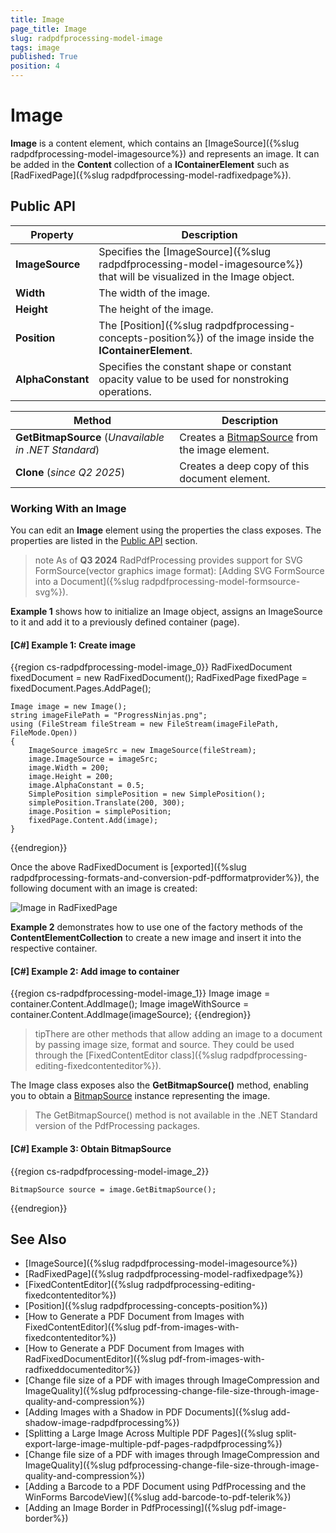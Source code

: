 ```yaml
---
title: Image
page_title: Image
slug: radpdfprocessing-model-image
tags: image
published: True
position: 4
---
```


# Image

**Image** is a content element, which contains an [ImageSource]({%slug radpdfprocessing-model-imagesource%}) and represents an image. It can be added in the **Content** collection of a **IContainerElement** such as [RadFixedPage]({%slug radpdfprocessing-model-radfixedpage%}). 

## Public API

| **Property**          | **Description**                                                                                 |
|-----------------------|-------------------------------------------------------------------------------------------------|
| **ImageSource**       | Specifies the [ImageSource]({%slug radpdfprocessing-model-imagesource%}) that will be visualized in the Image object. |
| **Width**             | The width of the image.                                                                     |
| **Height**            | The height of the image.                                                                    |
| **Position**          | The [Position]({%slug radpdfprocessing-concepts-position%}) of the image inside the **IContainerElement**. |
| **AlphaConstant**     | Specifies the constant shape or constant opacity value to be used for nonstroking operations.   |

| **Method**            | **Description**                                                                                 |
|-----------------------|-------------------------------------------------------------------------------------------------|
| **GetBitmapSource**  (_Unavailable in .NET Standard_) | Creates a [BitmapSource](https://docs.microsoft.com/en-us/dotnet/api/system.windows.media.imaging.bitmapsource) from the image element.|
| **Clone** (_since Q2 2025_)                | Creates a deep copy of this document element.                                                  |

### Working With an Image

You can edit an __Image__ element using the properties the class exposes. The properties are listed in the [Public API](#public-api) section.       

>note As of **Q3 2024** RadPdfProcessing provides support for SVG FormSource(vector graphics image format): [Adding SVG FormSource into a Document]({%slug radpdfprocessing-model-formsource-svg%}).
            
__Example 1__ shows how to initialize an Image object, assigns an ImageSource to it and add it to a previously defined container (page).
      
#### __[C#] Example 1: Create image__

{{region cs-radpdfprocessing-model-image_0}}
    RadFixedDocument fixedDocument = new RadFixedDocument();
    RadFixedPage fixedPage = fixedDocument.Pages.AddPage();

    Image image = new Image();
    string imageFilePath = "ProgressNinjas.png";
    using (FileStream fileStream = new FileStream(imageFilePath, FileMode.Open))
    {
        ImageSource imageSrc = new ImageSource(fileStream);
        image.ImageSource = imageSrc;
        image.Width = 200;
        image.Height = 200;
        image.AlphaConstant = 0.5;
        SimplePosition simplePosition = new SimplePosition();
        simplePosition.Translate(200, 300);
        image.Position = simplePosition;
        fixedPage.Content.Add(image);
    }
{{endregion}}

Once the above RadFixedDocument is [exported]({%slug radpdfprocessing-formats-and-conversion-pdf-pdfformatprovider%}), the following document with an image is created:

![Image in RadFixedPage](images/pdf-processing-image.png)    

__Example 2__ demonstrates how to use one of the factory methods of the __ContentElementCollection__ to create a new image and insert it into the respective container.     

#### __[C#] Example 2: Add image to container__

{{region cs-radpdfprocessing-model-image_1}}
	Image image = container.Content.AddImage();
	Image imageWithSource = container.Content.AddImage(imageSource);
{{endregion}}

>tipThere are other methods that allow adding an image to a document by passing image size, format and source. They could be used through the [FixedContentEditor class]({%slug radpdfprocessing-editing-fixedcontenteditor%}).     

The Image class exposes also the **GetBitmapSource()** method, enabling you to obtain a [BitmapSource](https://docs.microsoft.com/en-us/dotnet/api/system.windows.media.imaging.bitmapsource) instance representing the image.

>  The GetBitmapSource() method is not available in the .NET Standard version of the PdfProcessing packages.

#### __[C#] Example 3: Obtain BitmapSource__

{{region cs-radpdfprocessing-model-image_2}}

	BitmapSource source = image.GetBitmapSource();
{{endregion}}

## See Also
 
 * [ImageSource]({%slug radpdfprocessing-model-imagesource%})
 * [RadFixedPage]({%slug radpdfprocessing-model-radfixedpage%})
 * [FixedContentEditor]({%slug radpdfprocessing-editing-fixedcontenteditor%})
 * [Position]({%slug radpdfprocessing-concepts-position%})
 * [How to Generate a PDF Document from Images with FixedContentEditor]({%slug pdf-from-images-with-fixedcontenteditor%})
 * [How to Generate a PDF Document from Images with RadFixedDocumentEditor]({%slug pdf-from-images-with-radfixeddocumenteditor%})
 * [Change file size of a PDF with images through ImageCompression and ImageQuality]({%slug pdfprocessing-change-file-size-through-image-quality-and-compression%})
 * [Adding Images with a Shadow in PDF Documents]({%slug add-shadow-image-radpdfprocessing%})
 * [Splitting a Large Image Across Multiple PDF Pages]({%slug split-export-large-image-multiple-pdf-pages-radpdfprocessing%})
 * [Change file size of a PDF with images through ImageCompression and ImageQuality]({%slug pdfprocessing-change-file-size-through-image-quality-and-compression%})
 * [Adding a Barcode to a PDF Document using PdfProcessing and the WinForms BarcodeView]({%slug add-barcode-to-pdf-telerik%})
 * [Adding an Image Border in PdfProcessing]({%slug pdf-image-border%})
